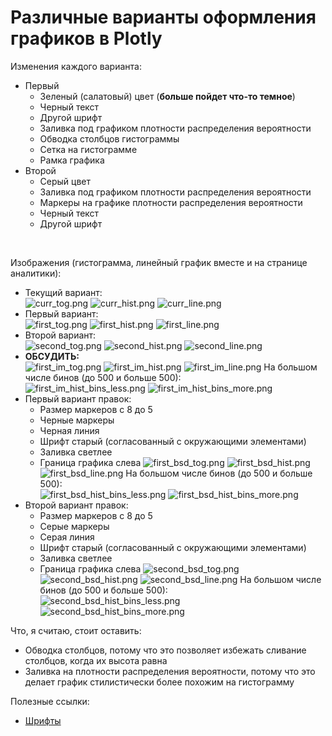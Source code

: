 # Различные варианты оформления графиков в Plotly

Изменения каждого варианта:

- Первый
    - Зеленый (салатовый) цвет (**больше пойдет что-то темное**)
    - Черный текст
    - Другой шрифт
    - Заливка под графиком плотности распределения вероятности
    - Обводка столбцов гистограммы
    - Сетка на гистограмме
    - Рамка графика
- Второй
    - Серый цвет
    - Заливка под графиком плотности распределения вероятности
    - Маркеры на графике плотности распределения вероятности
    - Черный текст
    - Другой шрифт

<br>

Изображения (гистограмма, линейный график вместе и на странице аналитики):<br>

- Текущий вариант:<br>
  ![curr_tog.png](pictures/curr_tog.png)
  ![curr_hist.png](pictures/curr_hist.png)
  ![curr_line.png](pictures/curr_line.png)
- Первый вариант:<br>
  ![first_tog.png](pictures/first_tog.png)
  ![first_hist.png](pictures/first_hist.png)
  ![first_line.png](pictures/first_line.png)
- Второй вариант:<br>
  ![second_tog.png](pictures/second_tog.png)
  ![second_hist.png](pictures/second_hist.png)
  ![second_line.png](pictures/second_line.png)
- **ОБСУДИТЬ:**<br>
  ![first_im_tog.png](pictures/first_im_tog.png)
  ![first_im_hist.png](pictures/first_im_hist.png)
  ![first_im_line.png](pictures/first_im_line.png)
  На большом числе бинов (до 500 и больше 500):<br>
  ![first_im_hist_bins_less.png](pictures/first_im_hist_bins_less.png)
  ![first_im_hist_bins_more.png](pictures/first_im_hist_bins_more.png)
- Первый вариант правок:
    - Размер маркеров с 8 до 5
    - Черные маркеры
    - Черная линия
    - Шрифт старый (согласованный с окружающими элементами)
    - Заливка светлее
    - Граница графика слева
  ![first_bsd_tog.png](pictures/first_bsd_tog.png)
  ![first_bsd_hist.png](pictures/first_bsd_hist.png)
  ![first_bsd_line.png](pictures/first_bsd_line.png)
  На большом числе бинов (до 500 и больше 500):<br>
  ![first_bsd_hist_bins_less.png](pictures/first_bsd_hist_bins_less.png)
  ![first_bsd_hist_bins_more.png](pictures/first_bsd_hist_bins_more.png)
- Второй вариант правок:
    - Размер маркеров с 8 до 5
    - Серые маркеры
    - Серая линия
    - Шрифт старый (согласованный с окружающими элементами)
    - Заливка светлее
    - Граница графика слева
  ![second_bsd_tog.png](pictures/second_bsd_tog.png)
  ![second_bsd_hist.png](pictures/second_bsd_hist.png)
  ![second_bsd_line.png](pictures/second_bsd_line.png)
  На большом числе бинов (до 500 и больше 500):<br>
  ![second_bsd_hist_bins_less.png](pictures/second_bsd_hist_bins_less.png)
  ![second_bsd_hist_bins_more.png](pictures/second_bsd_hist_bins_more.png)

Что, я считаю, стоит оставить:

- Обводка столбцов, потому что это позволяет избежать сливание столбцов, когда их высота равна
- Заливка на плотности распределения вероятности, потому что это делает график стилистически более похожим на
  гистограмму

Полезные ссылки:

- [Шрифты](https://www.w3.org/Style/Examples/007/fonts.ru.html)
